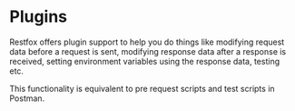 # Plugins

Restfox offers plugin support to help you do things like modifying request data before a request is sent, modifying response data after a response is received, setting environment variables using the response data, testing etc.

This functionality is equivalent to pre request scripts and test scripts in Postman.
